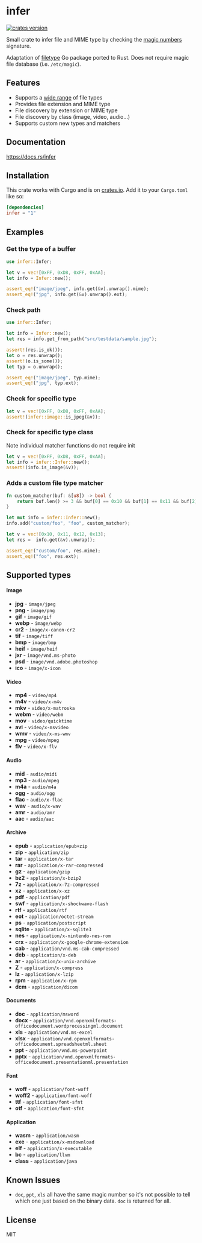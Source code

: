 # infer

[![crates version](https://img.shields.io/crates/v/infer.svg?style=flat-square)](https://crates.io/crates/infer)

Small crate to infer file and MIME type by checking the
[magic numbers](https://en.wikipedia.org/wiki/Magic_number_(programming)) signature. 

Adaptation of [filetype](https://github.com/h2non/filetype) Go package ported to Rust. Does not require magic file database (i.e. `/etc/magic`). 

## Features

- Supports a [wide range](#supported-types) of file types
- Provides file extension and MIME type
- File discovery by extension or MIME type
- File discovery by class (image, video, audio...)
- Supports custom new types and matchers

## Documentation

https://docs.rs/infer

## Installation

This crate works with Cargo and is on
[crates.io](https://crates.io/crates/infer). Add it to your `Cargo.toml`
like so:

```toml
[dependencies]
infer = "1"
```

## Examples

### Get the type of a buffer

```rust
use infer::Infer;

let v = vec![0xFF, 0xD8, 0xFF, 0xAA];
let info = Infer::new();

assert_eq!("image/jpeg", info.get(&v).unwrap().mime);
assert_eq!("jpg", info.get(&v).unwrap().ext);
```

### Check path

```rust
use infer::Infer;

let info = Infer::new();
let res = info.get_from_path("src/testdata/sample.jpg");

assert!(res.is_ok());
let o = res.unwrap();
assert!(o.is_some());
let typ = o.unwrap();

assert_eq!("image/jpeg", typ.mime);
assert_eq!("jpg", typ.ext);
```

### Check for specific type

```rust
let v = vec![0xFF, 0xD8, 0xFF, 0xAA];
assert!(infer::image::is_jpeg(&v));
```

### Check for specific type class
Note individual matcher functions do not require init

```rust
let v = vec![0xFF, 0xD8, 0xFF, 0xAA];
let info = infer::Infer::new();
assert!(info.is_image(&v));
```

### Adds a custom file type matcher
    
```rust
fn custom_matcher(buf: &[u8]) -> bool {
    return buf.len() >= 3 && buf[0] == 0x10 && buf[1] == 0x11 && buf[2] == 0x12;
}

let mut info = infer::Infer::new();
info.add("custom/foo", "foo", custom_matcher);

let v = vec![0x10, 0x11, 0x12, 0x13];
let res =  info.get(&v).unwrap();

assert_eq!("custom/foo", res.mime);
assert_eq!("foo", res.ext);
```

## Supported types

#### Image

- **jpg** - `image/jpeg`
- **png** - `image/png`
- **gif** - `image/gif`
- **webp** - `image/webp`
- **cr2** - `image/x-canon-cr2`
- **tif** - `image/tiff`
- **bmp** - `image/bmp`
- **heif** - `image/heif`
- **jxr** - `image/vnd.ms-photo`
- **psd** - `image/vnd.adobe.photoshop`
- **ico** - `image/x-icon`

#### Video

- **mp4** - `video/mp4`
- **m4v** - `video/x-m4v`
- **mkv** - `video/x-matroska`
- **webm** - `video/webm`
- **mov** - `video/quicktime`
- **avi** - `video/x-msvideo`
- **wmv** - `video/x-ms-wmv`
- **mpg** - `video/mpeg`
- **flv** - `video/x-flv`

#### Audio

- **mid** - `audio/midi`
- **mp3** - `audio/mpeg`
- **m4a** - `audio/m4a`
- **ogg** - `audio/ogg`
- **flac** - `audio/x-flac`
- **wav** - `audio/x-wav`
- **amr** - `audio/amr`
- **aac** - `audio/aac`

#### Archive

- **epub** - `application/epub+zip`
- **zip** - `application/zip`
- **tar** - `application/x-tar`
- **rar** - `application/x-rar-compressed`
- **gz** - `application/gzip`
- **bz2** - `application/x-bzip2`
- **7z** - `application/x-7z-compressed`
- **xz** - `application/x-xz`
- **pdf** - `application/pdf`
- **swf** - `application/x-shockwave-flash`
- **rtf** - `application/rtf`
- **eot** - `application/octet-stream`
- **ps** - `application/postscript`
- **sqlite** - `application/x-sqlite3`
- **nes** - `application/x-nintendo-nes-rom`
- **crx** - `application/x-google-chrome-extension`
- **cab** - `application/vnd.ms-cab-compressed`
- **deb** - `application/x-deb`
- **ar** - `application/x-unix-archive`
- **Z** - `application/x-compress`
- **lz** - `application/x-lzip`
- **rpm** - `application/x-rpm`
- **dcm** - `application/dicom`

#### Documents

- **doc** - `application/msword`
- **docx** - `application/vnd.openxmlformats-officedocument.wordprocessingml.document`
- **xls** - `application/vnd.ms-excel`
- **xlsx** - `application/vnd.openxmlformats-officedocument.spreadsheetml.sheet`
- **ppt** - `application/vnd.ms-powerpoint`
- **pptx** - `application/vnd.openxmlformats-officedocument.presentationml.presentation`

#### Font

- **woff** - `application/font-woff`
- **woff2** - `application/font-woff`
- **ttf** - `application/font-sfnt`
- **otf** - `application/font-sfnt`

#### Application

- **wasm** - `application/wasm`
- **exe** - `application/x-msdownload`
- **elf** - `application/x-executable`
- **bc** - `application/llvm`
- **class** - `application/java`

## Known Issues

- `doc`, `ppt`, `xls` all have the same magic number so it's not possible to tell which one just based on the binary data. `doc` is returned for all.

## License

MIT